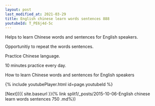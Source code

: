 ```yaml
---
layout: post
last_modified_at: 2021-03-29
title: English chinese learn words sentences 888 
youtubeId: T_PE6j4d-5c
---
```

 
 
Helps to learn Chinese words and sentences for English speakers.

Opportunitiy to repeat the words sentences. 

Practice Chinese language. 
 
10 minutes practice every day. 
 
How to learn Chinese words and sentences for English speakers 
 
{% include youtubePlayer.html id=page.youtubeId %}
 
 
[Next]({{ site.baseurl }}{% link  split1/_posts/2015-10-06-English chinese learn words sentences 750 .md%})
 
